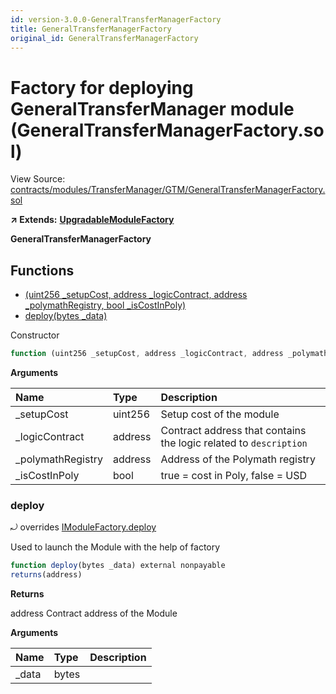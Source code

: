```yaml
---
id: version-3.0.0-GeneralTransferManagerFactory
title: GeneralTransferManagerFactory
original_id: GeneralTransferManagerFactory
---
```


# Factory for deploying GeneralTransferManager module \(GeneralTransferManagerFactory.sol\)

View Source: [contracts/modules/TransferManager/GTM/GeneralTransferManagerFactory.sol](https://github.com/remon-nashid/polymath-core/tree/0c5593835be9dcec69d8de5b12eb17bc7cd77adc/contracts/modules/TransferManager/GTM/GeneralTransferManagerFactory.sol)

**↗ Extends:** [**UpgradableModuleFactory**](upgradablemodulefactory.md)

**GeneralTransferManagerFactory**

## Functions

* [\(uint256 \_setupCost, address \_logicContract, address \_polymathRegistry, bool \_isCostInPoly\)](generaltransfermanagerfactory.md)
* [deploy\(bytes \_data\)](generaltransfermanagerfactory.md#deploy)

Constructor

```javascript
function (uint256 _setupCost, address _logicContract, address _polymathRegistry, bool _isCostInPoly) public nonpayable UpgradableModuleFactory
```

**Arguments**

| Name | Type | Description |
| :--- | :--- | :--- |
| \_setupCost | uint256 | Setup cost of the module |
| \_logicContract | address | Contract address that contains the logic related to `description` |
| \_polymathRegistry | address | Address of the Polymath registry |
| \_isCostInPoly | bool | true = cost in Poly, false = USD |

### deploy

⤾ overrides [IModuleFactory.deploy](imodulefactory.md#deploy)

Used to launch the Module with the help of factory

```javascript
function deploy(bytes _data) external nonpayable
returns(address)
```

**Returns**

address Contract address of the Module

**Arguments**

| Name | Type | Description |
| :--- | :--- | :--- |
| \_data | bytes |  |


